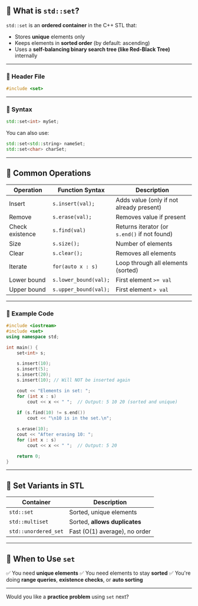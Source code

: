 

## 🔹 What is `std::set`?

`std::set` is an **ordered container** in the C++ STL that:

* Stores **unique** elements only
* Keeps elements in **sorted order** (by default: ascending)
* Uses a **self-balancing binary search tree (like Red-Black Tree)** internally

---

### 🔸 Header File

```cpp
#include <set>
```

---

### 🔸 Syntax

```cpp
std::set<int> mySet;
```

You can also use:

```cpp
std::set<std::string> nameSet;
std::set<char> charSet;
```

---

## 🔹 Common Operations

| Operation       | Function Syntax       | Description                                  |
| --------------- | --------------------- | -------------------------------------------- |
| Insert          | `s.insert(val);`      | Adds value (only if not already present)     |
| Remove          | `s.erase(val);`       | Removes value if present                     |
| Check existence | `s.find(val)`         | Returns iterator (or `s.end()` if not found) |
| Size            | `s.size();`           | Number of elements                           |
| Clear           | `s.clear();`          | Removes all elements                         |
| Iterate         | `for(auto x : s)`     | Loop through all elements (sorted)           |
| Lower bound     | `s.lower_bound(val);` | First element `>= val`                       |
| Upper bound     | `s.upper_bound(val);` | First element `> val`                        |

---

### 🔸 Example Code

```cpp
#include <iostream>
#include <set>
using namespace std;

int main() {
    set<int> s;

    s.insert(10);
    s.insert(5);
    s.insert(20);
    s.insert(10); // Will NOT be inserted again

    cout << "Elements in set: ";
    for (int x : s)
        cout << x << " ";  // Output: 5 10 20 (sorted and unique)
    
    if (s.find(10) != s.end())
        cout << "\n10 is in the set.\n";

    s.erase(10);
    cout << "After erasing 10: ";
    for (int x : s)
        cout << x << " ";  // Output: 5 20

    return 0;
}
```

---

## 🔄 Set Variants in STL

| Container            | Description                   |
| -------------------- | ----------------------------- |
| `std::set`           | Sorted, unique elements       |
| `std::multiset`      | Sorted, **allows duplicates** |
| `std::unordered_set` | Fast (O(1) average), no order |

---

## 🔧 When to Use `set`

✅ You need **unique elements**
✅ You need elements to stay **sorted**
✅ You're doing **range queries**, **existence checks**, or **auto sorting**

---

Would you like a **practice problem** using `set` next?
